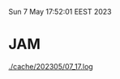 Sun  7 May 17:52:01 EEST 2023
# JAM
<a href='./cache/202305/07_17.log'>./cache/202305/07_17.log</a>
